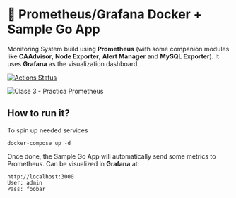 # 📶 Prometheus/Grafana Docker + Sample Go App

Monitoring System build using **Prometheus** (with some companion modules like **CAAdvisor**, **Node Exporter**, **Alert Manager** and **MySQL Exporter**). It uses **Grafana** as the visualization dashboard.

[![Actions Status](https://github.com/rubencougil/elastic-stack/workflows/Build/badge.svg)](https://github.com/rubencougil/elastic-stack/actions)

![Clase 3 - Practica Prometheus](https://user-images.githubusercontent.com/1073799/75155005-52976180-570f-11ea-9163-b7af42a03349.jpg)

## How to run it?

To spin up needed services

`docker-compose up -d`

Once done, the Sample Go App will automatically send some metrics to Prometheus. Can be visualized in **Grafana** at:

```
http://localhost:3000
User: admin
Pass: foobar
```
